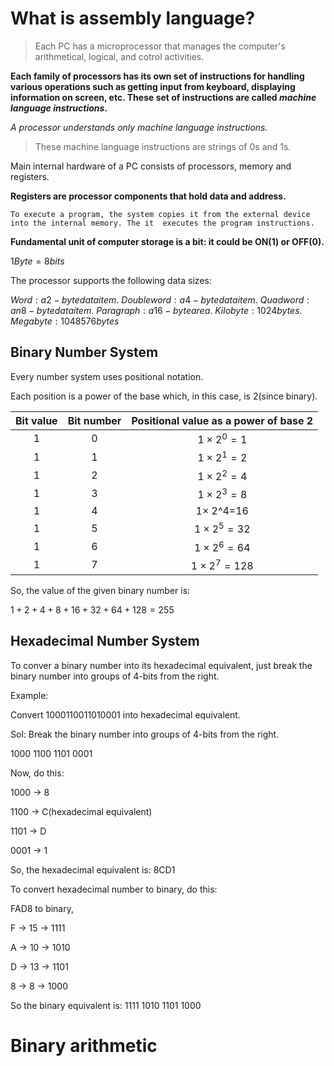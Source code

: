 # What is assembly language?

> Each PC has a microprocessor that manages the computer's arithmetical, logical, and cotrol activities.

**Each family of processors has its own set of instructions for handling various operations such as getting input from keyboard, displaying information on screen, etc. These set of instructions are called _machine language instructions_.**

_A processor understands only machine language instructions._

> These machine language instructions are strings of 0s and 1s.

Main internal hardware of a PC consists of processors, memory and registers.


**Registers are processor components that hold data and address.**


`To execute a program, the system copies it from the external device into the internal memory. The it  executes the program instructions.`

**Fundamental unit of computer storage is a bit: it could be ON(1) or OFF(0).**


$1 Byte = 8 bits$

The processor supports the following data sizes:

$Word : a 2-byte data item.$
$Doubleword : a 4-byte data item.$
$Quadword : an 8-byte data item.$
$Paragraph : a 16-byte area.$
$Kilobyte : 1024 bytes.$
$Megabyte : 1048576 bytes$


## Binary Number System

Every number system uses positional notation.

Each position is a power of the base which, in this case, is 2(since binary).

|Bit value|Bit number|Positional value as a power of base 2|
|:-------:|:--------:|:-----------------------------------:|
|1|0|$1\times 2^0=1$|
|1|1|$1\times 2^1=2$|
|1|2|$1\times 2^2=4$|
|1|3|$1\times 2^3=8$|
|1|4|$1\times$ 2^4=16|
|1|5|$1\times 2^5=32$|
|1|6|$1\times 2^6=64$|
|1|7|$1\times 2^7=128$|

So, the value of the given binary number is:

$1+2+4+8+16+32+64+128=255$

## Hexadecimal Number System

To conver a binary number into its hexadecimal equivalent, just break the binary number into groups of 4-bits from the right.

Example:

Convert 1000110011010001 into hexadecimal equivalent.

Sol:
Break the binary number into groups of 4-bits from the right.

1000 1100 1101 0001

Now, do this:

1000 -> 8

1100 -> C(hexadecimal equivalent)

1101 -> D

0001 -> 1

So, the hexadecimal equivalent is:  8CD1

To convert hexadecimal number to binary, do this:

FAD8 to binary,


F -> 15 -> 1111

A -> 10 -> 1010

D -> 13 -> 1101

8 -> 8 -> 1000

So the binary equivalent is:  1111 1010 1101 1000


# Binary arithmetic
